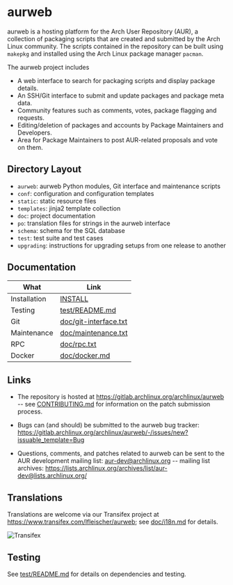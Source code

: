 aurweb
======

aurweb is a hosting platform for the Arch User Repository (AUR), a collection
of packaging scripts that are created and submitted by the Arch Linux
community. The scripts contained in the repository can be built using `makepkg`
and installed using the Arch Linux package manager `pacman`.

The aurweb project includes

* A web interface to search for packaging scripts and display package details.
* An SSH/Git interface to submit and update packages and package meta data.
* Community features such as comments, votes, package flagging and requests.
* Editing/deletion of packages and accounts by Package Maintainers and Developers.
* Area for Package Maintainers to post AUR-related proposals and vote on them.

Directory Layout
----------------

* `aurweb`: aurweb Python modules, Git interface and maintenance scripts
* `conf`: configuration and configuration templates
* `static`: static resource files
* `templates`: jinja2 template collection
* `doc`: project documentation
* `po`: translation files for strings in the aurweb interface
* `schema`: schema for the SQL database
* `test`: test suite and test cases
* `upgrading`: instructions for upgrading setups from one release to another

Documentation
-------------

| What         | Link                                             |
|--------------|--------------------------------------------------|
| Installation | [INSTALL](./INSTALL)                             |
| Testing      | [test/README.md](./test/README.md)               |
| Git          | [doc/git-interface.txt](./doc/git-interface.txt) |
| Maintenance  | [doc/maintenance.txt](./doc/maintenance.txt)     |
| RPC          | [doc/rpc.txt](./doc/rpc.txt)                     |
| Docker       | [doc/docker.md](./doc/docker.md)                 |

Links
-----

* The repository is hosted at https://gitlab.archlinux.org/archlinux/aurweb
  -- see [CONTRIBUTING.md](./CONTRIBUTING.md) for information on the patch submission process.

* Bugs can (and should) be submitted to the aurweb bug tracker:
  https://gitlab.archlinux.org/archlinux/aurweb/-/issues/new?issuable_template=Bug

* Questions, comments, and patches related to aurweb can be sent to the AUR
  development mailing list: aur-dev@archlinux.org -- mailing list archives:
  https://lists.archlinux.org/archives/list/aur-dev@lists.archlinux.org/

Translations
------------

Translations are welcome via our Transifex project at
https://www.transifex.com/lfleischer/aurweb; see [doc/i18n.md](./doc/i18n.md) for details.

![Transifex](https://www.transifex.com/projects/p/aurweb/chart/image_png)

Testing
-------

See [test/README.md](test/README.md) for details on dependencies and testing.

